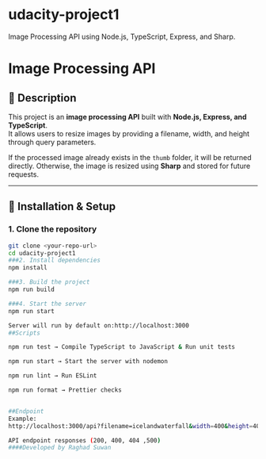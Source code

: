 # udacity-project1
Image Processing API using Node.js, TypeScript, Express, and Sharp.

# Image Processing API

## 📌 Description
This project is an **image processing API** built with **Node.js, Express, and TypeScript**.  
It allows users to resize images by providing a filename, width, and height through query parameters.  

If the processed image already exists in the `thumb` folder, it will be returned directly. Otherwise, the image is resized using **Sharp** and stored for future requests.

---

## 🚀 Installation & Setup

### 1. Clone the repository
```bash
git clone <your-repo-url>
cd udacity-project1
###2. Install dependencies
npm install

###3. Build the project
npm run build

###4. Start the server
npm run start

Server will run by default on:http://localhost:3000
##Scripts

npm run test → Compile TypeScript to JavaScript & Run unit tests

npm run start → Start the server with nodemon

npm run lint → Run ESLint

npm run format → Prettier checks


##Endpoint
Example:
http://localhost:3000/api?filename=icelandwaterfall&width=400&height=400

API endpoint responses (200, 400, 404 ,500)
####Developed by Raghad Suwan

